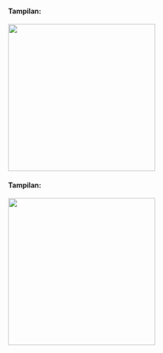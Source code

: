 <div>
<div>
<h4>Tampilan:</h4>
<image style="width: 300px" src="fetchDataFapi_portrait.gif">
<h4>Tampilan:</h4>
<image style="height: 300px" src="ftechDataFapi_lanscape.gif">
</div>
</div>

